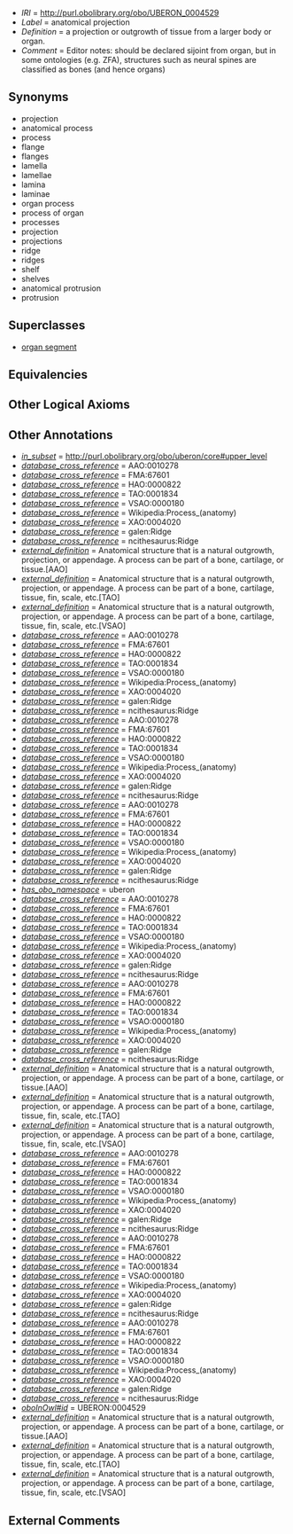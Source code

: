  * *IRI* = http://purl.obolibrary.org/obo/UBERON_0004529
 * *Label* = anatomical projection
 * *Definition* = a projection or outgrowth of tissue from a larger body or organ.
 * *Comment* = Editor notes: should be declared sijoint from organ, but in some ontologies (e.g. ZFA), structures such as neural spines are classified as bones (and hence organs)

## Synonyms

 * projection
 * anatomical process
 * process
 * flange
 * flanges
 * lamella
 * lamellae
 * lamina
 * laminae
 * organ process
 * process of organ
 * processes
 * projection
 * projections
 * ridge
 * ridges
 * shelf
 * shelves
 * anatomical protrusion
 * protrusion

## Superclasses

 * [organ segment](../../UBERON/63/UBERON_0000063.md)

## Equivalencies


## Other Logical Axioms


## Other Annotations

 * *[in_subset](../../et/oboInOwl#inSubset.md)* = http://purl.obolibrary.org/obo/uberon/core#upper_level
 * *[database_cross_reference](../../ef/oboInOwl#hasDbXref.md)* = AAO:0010278
 * *[database_cross_reference](../../ef/oboInOwl#hasDbXref.md)* = FMA:67601
 * *[database_cross_reference](../../ef/oboInOwl#hasDbXref.md)* = HAO:0000822
 * *[database_cross_reference](../../ef/oboInOwl#hasDbXref.md)* = TAO:0001834
 * *[database_cross_reference](../../ef/oboInOwl#hasDbXref.md)* = VSAO:0000180
 * *[database_cross_reference](../../ef/oboInOwl#hasDbXref.md)* = Wikipedia:Process_(anatomy)
 * *[database_cross_reference](../../ef/oboInOwl#hasDbXref.md)* = XAO:0004020
 * *[database_cross_reference](../../ef/oboInOwl#hasDbXref.md)* = galen:Ridge
 * *[database_cross_reference](../../ef/oboInOwl#hasDbXref.md)* = ncithesaurus:Ridge
 * *[external_definition](../../UBPROP/01/UBPROP_0000001.md)* = Anatomical structure that is a natural outgrowth, projection, or appendage. A process can be part of a bone, cartilage, or tissue.[AAO]
 * *[external_definition](../../UBPROP/01/UBPROP_0000001.md)* = Anatomical structure that is a natural outgrowth, projection, or appendage. A process can be part of a bone, cartilage, tissue, fin, scale, etc.[TAO]
 * *[external_definition](../../UBPROP/01/UBPROP_0000001.md)* = Anatomical structure that is a natural outgrowth, projection, or appendage. A process can be part of a bone, cartilage, tissue, fin, scale, etc.[VSAO]
 * *[database_cross_reference](../../ef/oboInOwl#hasDbXref.md)* = AAO:0010278
 * *[database_cross_reference](../../ef/oboInOwl#hasDbXref.md)* = FMA:67601
 * *[database_cross_reference](../../ef/oboInOwl#hasDbXref.md)* = HAO:0000822
 * *[database_cross_reference](../../ef/oboInOwl#hasDbXref.md)* = TAO:0001834
 * *[database_cross_reference](../../ef/oboInOwl#hasDbXref.md)* = VSAO:0000180
 * *[database_cross_reference](../../ef/oboInOwl#hasDbXref.md)* = Wikipedia:Process_(anatomy)
 * *[database_cross_reference](../../ef/oboInOwl#hasDbXref.md)* = XAO:0004020
 * *[database_cross_reference](../../ef/oboInOwl#hasDbXref.md)* = galen:Ridge
 * *[database_cross_reference](../../ef/oboInOwl#hasDbXref.md)* = ncithesaurus:Ridge
 * *[database_cross_reference](../../ef/oboInOwl#hasDbXref.md)* = AAO:0010278
 * *[database_cross_reference](../../ef/oboInOwl#hasDbXref.md)* = FMA:67601
 * *[database_cross_reference](../../ef/oboInOwl#hasDbXref.md)* = HAO:0000822
 * *[database_cross_reference](../../ef/oboInOwl#hasDbXref.md)* = TAO:0001834
 * *[database_cross_reference](../../ef/oboInOwl#hasDbXref.md)* = VSAO:0000180
 * *[database_cross_reference](../../ef/oboInOwl#hasDbXref.md)* = Wikipedia:Process_(anatomy)
 * *[database_cross_reference](../../ef/oboInOwl#hasDbXref.md)* = XAO:0004020
 * *[database_cross_reference](../../ef/oboInOwl#hasDbXref.md)* = galen:Ridge
 * *[database_cross_reference](../../ef/oboInOwl#hasDbXref.md)* = ncithesaurus:Ridge
 * *[database_cross_reference](../../ef/oboInOwl#hasDbXref.md)* = AAO:0010278
 * *[database_cross_reference](../../ef/oboInOwl#hasDbXref.md)* = FMA:67601
 * *[database_cross_reference](../../ef/oboInOwl#hasDbXref.md)* = HAO:0000822
 * *[database_cross_reference](../../ef/oboInOwl#hasDbXref.md)* = TAO:0001834
 * *[database_cross_reference](../../ef/oboInOwl#hasDbXref.md)* = VSAO:0000180
 * *[database_cross_reference](../../ef/oboInOwl#hasDbXref.md)* = Wikipedia:Process_(anatomy)
 * *[database_cross_reference](../../ef/oboInOwl#hasDbXref.md)* = XAO:0004020
 * *[database_cross_reference](../../ef/oboInOwl#hasDbXref.md)* = galen:Ridge
 * *[database_cross_reference](../../ef/oboInOwl#hasDbXref.md)* = ncithesaurus:Ridge
 * *[has_obo_namespace](../../ce/oboInOwl#hasOBONamespace.md)* = uberon
 * *[database_cross_reference](../../ef/oboInOwl#hasDbXref.md)* = AAO:0010278
 * *[database_cross_reference](../../ef/oboInOwl#hasDbXref.md)* = FMA:67601
 * *[database_cross_reference](../../ef/oboInOwl#hasDbXref.md)* = HAO:0000822
 * *[database_cross_reference](../../ef/oboInOwl#hasDbXref.md)* = TAO:0001834
 * *[database_cross_reference](../../ef/oboInOwl#hasDbXref.md)* = VSAO:0000180
 * *[database_cross_reference](../../ef/oboInOwl#hasDbXref.md)* = Wikipedia:Process_(anatomy)
 * *[database_cross_reference](../../ef/oboInOwl#hasDbXref.md)* = XAO:0004020
 * *[database_cross_reference](../../ef/oboInOwl#hasDbXref.md)* = galen:Ridge
 * *[database_cross_reference](../../ef/oboInOwl#hasDbXref.md)* = ncithesaurus:Ridge
 * *[database_cross_reference](../../ef/oboInOwl#hasDbXref.md)* = AAO:0010278
 * *[database_cross_reference](../../ef/oboInOwl#hasDbXref.md)* = FMA:67601
 * *[database_cross_reference](../../ef/oboInOwl#hasDbXref.md)* = HAO:0000822
 * *[database_cross_reference](../../ef/oboInOwl#hasDbXref.md)* = TAO:0001834
 * *[database_cross_reference](../../ef/oboInOwl#hasDbXref.md)* = VSAO:0000180
 * *[database_cross_reference](../../ef/oboInOwl#hasDbXref.md)* = Wikipedia:Process_(anatomy)
 * *[database_cross_reference](../../ef/oboInOwl#hasDbXref.md)* = XAO:0004020
 * *[database_cross_reference](../../ef/oboInOwl#hasDbXref.md)* = galen:Ridge
 * *[database_cross_reference](../../ef/oboInOwl#hasDbXref.md)* = ncithesaurus:Ridge
 * *[external_definition](../../UBPROP/01/UBPROP_0000001.md)* = Anatomical structure that is a natural outgrowth, projection, or appendage. A process can be part of a bone, cartilage, or tissue.[AAO]
 * *[external_definition](../../UBPROP/01/UBPROP_0000001.md)* = Anatomical structure that is a natural outgrowth, projection, or appendage. A process can be part of a bone, cartilage, tissue, fin, scale, etc.[TAO]
 * *[external_definition](../../UBPROP/01/UBPROP_0000001.md)* = Anatomical structure that is a natural outgrowth, projection, or appendage. A process can be part of a bone, cartilage, tissue, fin, scale, etc.[VSAO]
 * *[database_cross_reference](../../ef/oboInOwl#hasDbXref.md)* = AAO:0010278
 * *[database_cross_reference](../../ef/oboInOwl#hasDbXref.md)* = FMA:67601
 * *[database_cross_reference](../../ef/oboInOwl#hasDbXref.md)* = HAO:0000822
 * *[database_cross_reference](../../ef/oboInOwl#hasDbXref.md)* = TAO:0001834
 * *[database_cross_reference](../../ef/oboInOwl#hasDbXref.md)* = VSAO:0000180
 * *[database_cross_reference](../../ef/oboInOwl#hasDbXref.md)* = Wikipedia:Process_(anatomy)
 * *[database_cross_reference](../../ef/oboInOwl#hasDbXref.md)* = XAO:0004020
 * *[database_cross_reference](../../ef/oboInOwl#hasDbXref.md)* = galen:Ridge
 * *[database_cross_reference](../../ef/oboInOwl#hasDbXref.md)* = ncithesaurus:Ridge
 * *[database_cross_reference](../../ef/oboInOwl#hasDbXref.md)* = AAO:0010278
 * *[database_cross_reference](../../ef/oboInOwl#hasDbXref.md)* = FMA:67601
 * *[database_cross_reference](../../ef/oboInOwl#hasDbXref.md)* = HAO:0000822
 * *[database_cross_reference](../../ef/oboInOwl#hasDbXref.md)* = TAO:0001834
 * *[database_cross_reference](../../ef/oboInOwl#hasDbXref.md)* = VSAO:0000180
 * *[database_cross_reference](../../ef/oboInOwl#hasDbXref.md)* = Wikipedia:Process_(anatomy)
 * *[database_cross_reference](../../ef/oboInOwl#hasDbXref.md)* = XAO:0004020
 * *[database_cross_reference](../../ef/oboInOwl#hasDbXref.md)* = galen:Ridge
 * *[database_cross_reference](../../ef/oboInOwl#hasDbXref.md)* = ncithesaurus:Ridge
 * *[database_cross_reference](../../ef/oboInOwl#hasDbXref.md)* = AAO:0010278
 * *[database_cross_reference](../../ef/oboInOwl#hasDbXref.md)* = FMA:67601
 * *[database_cross_reference](../../ef/oboInOwl#hasDbXref.md)* = HAO:0000822
 * *[database_cross_reference](../../ef/oboInOwl#hasDbXref.md)* = TAO:0001834
 * *[database_cross_reference](../../ef/oboInOwl#hasDbXref.md)* = VSAO:0000180
 * *[database_cross_reference](../../ef/oboInOwl#hasDbXref.md)* = Wikipedia:Process_(anatomy)
 * *[database_cross_reference](../../ef/oboInOwl#hasDbXref.md)* = XAO:0004020
 * *[database_cross_reference](../../ef/oboInOwl#hasDbXref.md)* = galen:Ridge
 * *[database_cross_reference](../../ef/oboInOwl#hasDbXref.md)* = ncithesaurus:Ridge
 * *[oboInOwl#id](../../id/oboInOwl#id.md)* = UBERON:0004529
 * *[external_definition](../../UBPROP/01/UBPROP_0000001.md)* = Anatomical structure that is a natural outgrowth, projection, or appendage. A process can be part of a bone, cartilage, or tissue.[AAO]
 * *[external_definition](../../UBPROP/01/UBPROP_0000001.md)* = Anatomical structure that is a natural outgrowth, projection, or appendage. A process can be part of a bone, cartilage, tissue, fin, scale, etc.[TAO]
 * *[external_definition](../../UBPROP/01/UBPROP_0000001.md)* = Anatomical structure that is a natural outgrowth, projection, or appendage. A process can be part of a bone, cartilage, tissue, fin, scale, etc.[VSAO]

## External Comments

